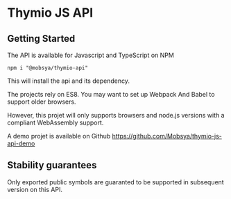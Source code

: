 Thymio JS API
=============

Getting Started
---------------

The API is available for Javascript and TypeScript on NPM

```
npm i "@mobsya/thymio-api"
```

This will install the api and its dependency.

The projects rely on ES8. You may want to set up
Webpack And Babel to support older browsers.

However, this projet will only supports browsers and node.js versions
with a compliant WebAssembly support.

A demo projet is available on Github
https://github.com/Mobsya/thymio-js-api-demo

Stability guarantees
--------------------

Only exported public symbols are guaranted to be supported
in subsequent version on this API.

